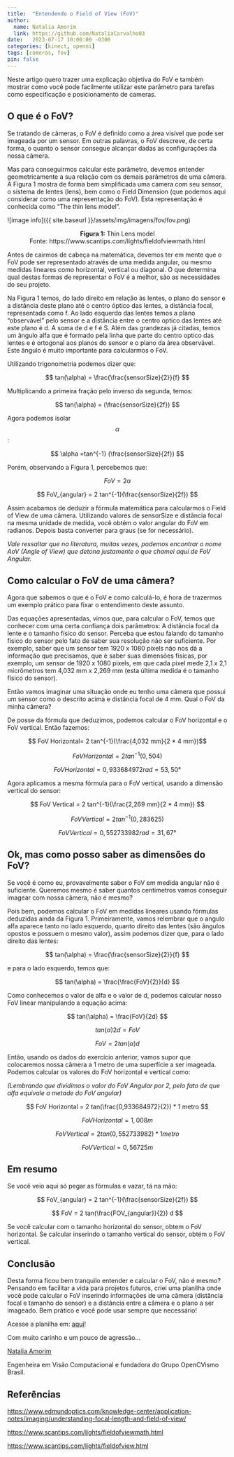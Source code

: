 ```yaml
---
title:  "Entendendo o Field of View (FoV)"
author:
  name: Natalia Amorim
  link: https://github.com/NataliaCarvalho03
date:   2023-07-17 10:00:00 -0300
categories: [kinect, openni]
tags: [cameras, fov]
pin: false
---
```


<script
  src="https://cdn.mathjax.org/mathjax/latest/MathJax.js?config=TeX-AMS-MML_HTMLorMML"
  type="text/javascript">
</script>


Neste artigo quero trazer uma explicação objetiva do FoV e também mostrar como você pode facilmente utilizar este parâmetro para tarefas como especificação e posicionamento de cameras.

## O que é o FoV?

Se tratando de câmeras, o FoV é definido como a área visível que pode ser imageada por um sensor. Em outras palavras, o FoV descreve, de certa forma, o quanto o sensor consegue alcançar dadas as configurações da nossa câmera.

Mas para conseguirmos calcular este parâmetro, devemos entender geometricamente a sua relação com os demais parâmetros de uma câmera. A Figura 1 mostra de forma bem simplificada uma camera com seu sensor, o sistema de lentes (lens), bem como o Field Dimension (que podemos aqui considerar como uma representação do FoV). Esta representação é conhecida como “The thin lens model”.

![image info]({{ site.baseurl }}/assets/img/imagens/fov/fov.png)
<p align="center"> <b>Figura 1:</b> Thin Lens model <br/>Fonte: https://www.scantips.com/lights/fieldofviewmath.html </p>

Antes de cairmos de cabeça na matemática, devemos ter em mente que o FoV pode ser representado através de uma medida angular, ou mesmo medidas lineares como horizontal, vertical ou diagonal. O que determina qual destas formas de representar o FoV é a melhor, são as necessidades do seu projeto.

Na Figura 1 temos, do lado direito em relação às lentes, o plano do sensor e a distância deste plano até o centro óptico das lentes, a distância focal, representada como f. Ao lado esquerdo das lentes temos a plano “observável” pelo sensor e a distância entre o centro optico das lentes até este plano é d. A soma de d e f é S.
Além das grandezas já citadas, temos um ângulo alfa que é formado pela linha que parte do centro optico das lentes e é ortogonal aos planos do sensor e o plano da área observável. Este ângulo é muito importante para calcularmos o FoV.

Utilizando trigonometria podemos dizer que:

$$ tan(\alpha) = \frac{\frac{sensorSize}{2}}{f} $$

Multiplicando a primeira fração pelo inverso da segunda, temos:

$$ tan(\alpha) = (\frac{sensorSize}{2f}) $$

Agora podemos isolar $$\alpha$$:

$$ \alpha =tan^{-1} (\frac{sensorSize}{2f}) $$

Porém, observando a Figura 1, percebemos que:

$$ FoV = 2\alpha $$

$$ FoV_{angular} = 2 tan^{-1}(\frac{sensorSize}{2f}) $$

Assim acabamos de deduzir a fórmula matemática para calcularmos o Field of View de uma câmera. Utilizando valores de sensorSize e distância focal na mesma unidade de medida, você obtém o valor angular do FoV em radianos. Depois basta converter para graus (se for necessário).

*Vale ressaltar que na literatura, muitas vezes, podemos encontrar o nome AoV (Angle of View) que detona justamente o que chamei aqui de FoV Angular.*

## Como calcular o FoV de uma câmera?

Agora que sabemos o que é o FoV e como calculá-lo, é hora de trazermos um exemplo prático para fixar o entendimento deste assunto.

Das equações apresentadas, vimos que, para calcular o FoV, temos que conhecer com uma certa confiança dois parâmetros: A distância focal da lente e o tamanho físico do sensor. Perceba que estou falando do tamanho físico do sensor pelo fato de saber sua resolução não ser suficiente. Por exemplo, saber que um sensor tem 1920 x 1080 pixels não nos dá a informação que precisamos, que é saber suas dimensões físicas, por exemplo, um sensor de 1920 x 1080 pixels, em que cada pixel mede 2,1 x 2,1 micrômetros tem 4,032 mm x 2,269 mm (esta última medida é o tamanho físico do sensor).

Então vamos imaginar uma situação onde eu tenho uma câmera que possui um sensor como o descrito acima e distância focal de 4 mm. Qual o FoV da minha câmera?

De posse da fórmula que deduzimos, podemos calcular o FoV horizontal e o FoV vertical. Então fazemos:

$$ FoV Horizontal= 2 tan^{-1}(\frac{4,032 mm}{2 * 4 mm})$$

$$ FoV Horizontal = 2 tan^{-1}(0,504) $$

$$ FoV Horizontal = 0,933684972 rad =53,50° $$

Agora aplicamos a mesma fórmula para o FoV vertical, usando a dimensão vertical do sensor:

$$ FoV Vertical = 2 tan^{-1}(\frac{2,269 mm}{2 * 4 mm}) $$

$$ FoV Vertical = 2 tan^{-1}(0,283625) $$

$$ FoV Vertical = 0,552733982 rad = 31,67° $$

## Ok, mas como posso saber as dimensões do FoV?

Se você é como eu, provavelmente saber o FoV em medida angular não é suficiente. Queremos mesmo é saber quantos centímetros vamos conseguir imagear com nossa câmera, não é mesmo?

Pois bem, podemos calcular o FoV em medidas lineares usando fórmulas deduzidas ainda da Figura 1. Primeiramente, vamos relembrar que o angulo alfa aparece tanto no lado esquerdo, quanto direito das lentes (são ângulos opostos e possuem o mesmo valor), assim podemos dizer que, para o lado direito das lentes:

$$ tan(\alpha) = \frac{\frac{sensorSize}{2}}{f} $$

e para o lado esquerdo, temos que:

$$ tan(\alpha) = \frac{\frac{FoV}{2}}{d} $$

Como conhecemos o valor de alfa e o valor de d, podemos calcular nosso FoV linear manipulando a equação acima:

$$ tan(\alpha) = \frac{FoV}{2d} $$

$$ tan(\alpha) 2d = FoV $$

$$ FoV = 2 tan(\alpha) d $$

Então, usando os dados do exercício anterior, vamos supor que colocaremos nossa câmera a 1 metro de uma superfície a ser imageada. Podemos calcular os valores do FoV horizontal e vertical como:

*(Lembrando que dividimos o valor do FoV Angular por 2, pelo fato de que alfa equivale a metade do FoV angular)*

$$ FoV Horizontal = 2 tan(\frac{0,933684972}{2}) * 1 metro $$

$$ FoV Horizontal = 1,008 m $$

$$ FoV Vertical = 2 tan({0,55273398}{2}) * 1 metro $$

$$ FoV Vertical = 0,56725  m $$

## Em resumo

Se você veio aqui só pegar as fórmulas e vazar, tá na mão:

$$ FoV_{angular} = 2 tan^{-1}(\frac{sensorSize}{2f}) $$

$$ FoV = 2 tan(\frac{FOV_{angular}}{2}) d $$

Se você calcular com o tamanho horizontal do sensor, obtem o FoV horizontal. Se calcular inserindo o tamanho vertical do sensor, obtém o FoV vertical.

## Conclusão

Desta forma ficou bem tranquilo entender e calcular o FoV, não é mesmo? Pensando em facilitar a vida para projetos futuros, criei uma planilha onde você pode calcular o FoV inserindo informações de uma câmera (distância focal e tamanho do sensor) e a distância entre a câmera e o plano a ser imageado. Bem prático e você pode usar sempre que necessário!

Acesse a planilha em: [aqui](https://docs.google.com/spreadsheets/d/1JmoyBYS8xSRsgYDTTxMuSrFJ5wopKVcm3f6HqteneA8/edit?usp=sharing)!

Com muito carinho e um pouco de agressão…

[Natalia Amorim](https://www.linkedin.com/in/nataliac-amorim/)

Engenheira em Visão Computacional e fundadora do Grupo OpenCVismo Brasil.


## Referências
https://www.edmundoptics.com/knowledge-center/application-notes/imaging/understanding-focal-length-and-field-of-view/

https://www.scantips.com/lights/fieldofviewmath.html

https://www.scantips.com/lights/fieldofview.html
